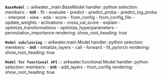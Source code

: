 **`BaseModel`**
::: ai4water._main.BaseModel
    handler: python
    selection:
        members:
            - __init__
            - fit
            - evaluate
            - predict
            - predict_proba
            - predict_log_proba
            - interpret
            - view
            - eda
            - score
            - from_config
            - from_config_file
            - update_weights
            - activations
            - cross_val_score
            - explain
            - optimize_transformations
            - optimize_hyperparameters
            - permutation_importance
    rendering:
        show_root_heading: true

**`Model subclassing`**
::: ai4water.main.Model
    handler: python
    selection:
        members:
            - __init__
            - initialize_layers
            - call
            - forward
            - fit_pytorch
    rendering:
        show_root_heading: true

**`Model for functional API`**
::: ai4water.functional.Model
    handler: python
    selection:
        members:
            - __init__
            - add_layers
            - from_config
    rendering:
        show_root_heading: true

